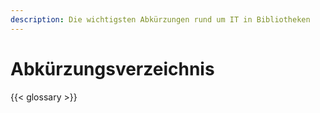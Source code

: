 ```yaml
---
description: Die wichtigsten Abkürzungen rund um IT in Bibliotheken
---
```


# Abkürzungsverzeichnis

{{< glossary >}}

